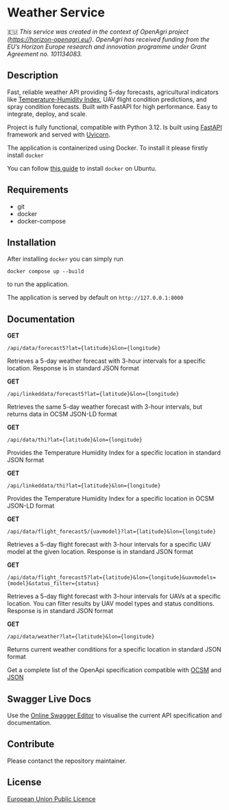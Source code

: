 # Weather Service

🇪🇺 *This service was created in the context of OpenAgri project (https://horizon-openagri.eu/). OpenAgri has received funding from the EU’s Horizon Europe research and innovation programme under Grant Agreement no. 101134083.*

## Description
Fast, reliable weather API providing 5-day forecasts, agricultural indicators like
[Temperature-Humidity Index](https://www.pericoli.com/en/temperature-humidity-index-what-you-need-to-know-about-it/),
UAV flight condition predictions, and spray condition forecasts. Built with FastAPI for high performance.
Easy to integrate, deploy, and scale.


Project is fully functional, compatible with Python 3.12.
Is built using [FastAPI](https://fastapi.tiangolo.com/) framework and served with [Uvicorn](https://www.uvicorn.org).

The application is containerized using Docker. To install it please firstly install `docker`

You can follow [this guide](https://docs.docker.com/engine/install/ubuntu/) to install `docker` on Ubuntu.

## Requirements
- git
- docker
- docker-compose

## Installation
After installing `docker` you can simply run

```
docker compose up --build
```

to run the application.

The application is served by default on `http://127.0.0.1:8000`

## Documentation

**GET**
```
/api/data/forecast5?lat={latitude}&lon={longitude}
```
Retrieves a 5-day weather forecast with 3-hour intervals for a specific location. Response is in standard JSON format

**GET**
```
/api/linkeddata/forecast5?lat={latitude}&lon={longitude}
```
Retrieves the same 5-day weather forecast with 3-hour intervals, but returns data in OCSM JSON-LD format

**GET**
```
/api/data/thi?lat={latitude}&lon={longitude}
```
Provides the Temperature Humidity Index for a specific location in standard JSON format

**GET**
```
/api/linkeddata/thi?lat={latitude}&lon={longitude}
```
Provides the Temperature Humidity Index for a specific location in OCSM JSON-LD format

**GET**
```
/api/data/flight_forecast5/{uavmodel}?lat={latitude}&lon={longitude}
```
Retrieves a 5-day flight forecast with 3-hour intervals for a specific UAV model at the given location.
Response is in standard JSON format

**GET**
```
/api/data/flight_forecast5?lat={latitude}&lon={longitude}&uavmodels={model}&status_filter={status}
```
Retrieves a 5-day flight forecast with 3-hour intervals for UAVs at a specific location.
You can filter results by UAV model types and status conditions. Response is in standard JSON format


**GET**
```
/api/data/weather?lat={latitude}&lon={longitude}
```
Returns current weather conditions for a specific location in standard JSON format

Get a complete list of the OpenApi specification compatible with [OCSM](OCSM.md) and [JSON](API.md)

## Swagger Live Docs
Use the [Online Swagger Editor](https://editor-next.swagger.io/?url=https://raw.githubusercontent.com/agstack/weather-service/refs/heads/doc/document-api/openapi.yml) to visualise the current API specification and documentation.

## Contribute

Please contanct the repository maintainer.

## License

[European Union Public Licence](LICENSE)







